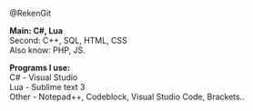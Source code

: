 @RekenGit

<b>Main: C#, Lua</b><br/>
Second: C++, SQL, HTML, CSS <br/>
Also know: PHP, JS.

<b>Programs I use:</b> <br/>
 C# - Visual Studio <br/>
 Lua - Sublime text 3 <br/>
 Other - Notepad++, Codeblock, Visual Studio Code, Brackets..
